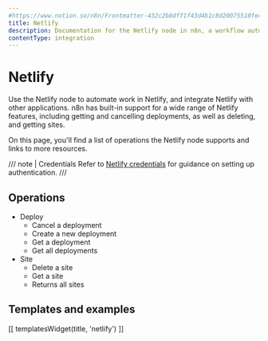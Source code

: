 ```yaml
---
#https://www.notion.so/n8n/Frontmatter-432c2b8dff1f43d4b1c8d20075510fe4
title: Netlify
description: Documentation for the Netlify node in n8n, a workflow automation platform. Includes details of operations and configuration, and links to examples and credentials information.
contentType: integration
---
```


# Netlify

Use the Netlify node to automate work in Netlify, and integrate Netlify with other applications. n8n has built-in support for a wide range of Netlify features, including getting and cancelling deployments, as well as deleting, and getting sites. 

On this page, you'll find a list of operations the Netlify node supports and links to more resources.

/// note | Credentials
Refer to [Netlify credentials](/integrations/builtin/credentials/netlify/) for guidance on setting up authentication. 
///

## Operations

* Deploy
    * Cancel a deployment
    * Create a new deployment
    * Get a deployment
    * Get all deployments
* Site
    * Delete a site
    * Get a site
    * Returns all sites

## Templates and examples

<!-- see https://www.notion.so/n8n/Pull-in-templates-for-the-integrations-pages-37c716837b804d30a33b47475f6e3780 -->
[[ templatesWidget(title, 'netlify') ]]
